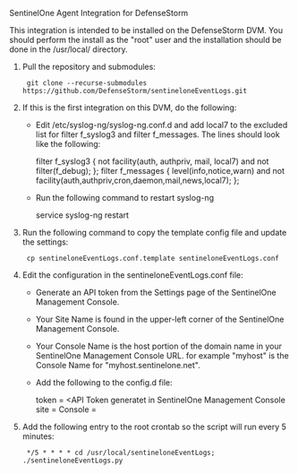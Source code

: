 SentinelOne Agent Integration for DefenseStorm

This integration is intended to be installed on the DefenseStorm DVM.  You should perform the install as the "root" user and the installation should be done in the /usr/local/ directory.

1. Pull the repository and submodules:

		git clone --recurse-submodules https://github.com/DefenseStorm/sentineloneEventLogs.git

2. If this is the first integration on this DVM, do the following:
	
	- Edit /etc/syslog-ng/syslog-ng.conf.d and add local7 to the excluded list for filter f_syslog3 and filter f_messages.
	  The lines should look like the following:

		filter f_syslog3 { not facility(auth, authpriv, mail, local7) and not filter(f_debug); };
		filter f_messages { level(info,notice,warn) and not facility(auth,authpriv,cron,daemon,mail,news,local7); };
		
	- Run the following command to restart syslog-ng
	 
		service syslog-ng restart

3. Run the following command to copy the template config file and update the settings:

		cp sentineloneEventLogs.conf.template sentineloneEventLogs.conf

4. Edit the configuration in the sentineloneEventLogs.conf file:

	- Generate an API token from the Settings page of the SentinelOne Management Console.
	- Your Site Name is found in the upper-left corner of the SentinelOne Management Console.
	- Your Console Name is the host portion of the domain name in your SentinelOne Management Console
		URL.  for example "myhost" is the Console Name for "myhost.sentinelone.net".
	- Add the following to the config.d file:
		
		token = <API Token generatet in SentinelOne Management Console
		site = <Site Name>
		Console = <Console Name>

5. Add the following entry to the root crontab so the script will run every 5 minutes:

		*/5 * * * * cd /usr/local/sentineloneEventLogs; ./sentineloneEventLogs.py
